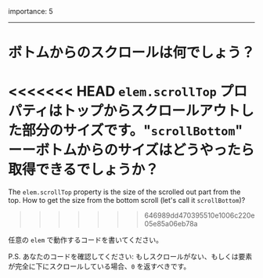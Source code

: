 importance: 5

---

# ボトムからのスクロールは何でしょう？

<<<<<<< HEAD
`elem.scrollTop` プロパティはトップからスクロールアウトした部分のサイズです。"`scrollBottom`" ーーボトムからのサイズはどうやったら取得できるでしょうか？
=======
The `elem.scrollTop` property is the size of the scrolled out part from the top. How to get the size from the bottom scroll (let's call it `scrollBottom`)?
>>>>>>> 646989dd470395510e1006c220e05e85a06eb78a

任意の `elem` で動作するコードを書いてください。

P.S. あなたのコードを確認してください: もしスクロールがない、もしくは要素が完全に下にスクロールしている場合、`0` を返すべきです。
